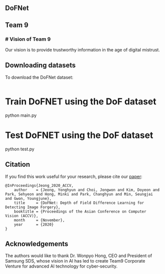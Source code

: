 ## DoFNet
<h2>Team 9</h2>
<div>
 <h3># Vision of Team 9</h3>
 <p>
   Our vision is to provide trustworthy information in the age of digital mistrust. </p>
</div>


## Downloading datasets
To download the DoFNet dataset:
```

```
# Train DoFNET using the DoF dataset
python main.py
# Test DoFNET using the DoF dataset
python test.py
## Citation
If you find this work useful for your research, please cite our [paper](https://openaccess.thecvf.com/content/ACCV2020/papers/Jeong_DoFNet_Depth_of_Field_Difference_Learning_for_Detecting_Image_Forgery_ACCV_2020_paper.pdf):
```
@InProceedings{Jeong_2020_ACCV,
    author    = {Jeong, Yonghyun and Choi, Jongwon and Kim, Doyeon and Park, Sehyeon and Hong, Minki and Park, Changhyun and Min, Seungjai and Gwon, Youngjune},
    title     = {DoFNet: Depth of Field Difference Learning for Detecting Image Forgery},
    booktitle = {Proceedings of the Asian Conference on Computer Vision (ACCV)},
    month     = {November},
    year      = {2020}
}
```

## Acknowledgements
The authors would like to thank Dr. Wonpyo Hong, CEO and President of Samsung SDS, whose vision in AI has led to create Team9 Corporate Venture for advanced AI technology for cyber-security. 
